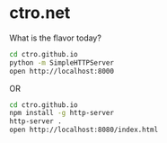 ctro.net
========

What is the flavor today?

```sh
cd ctro.github.io
python -m SimpleHTTPServer
open http://localhost:8000
```
OR

```sh
cd ctro.github.io
npm install -g http-server
http-server .
open http://localhost:8080/index.html
```
